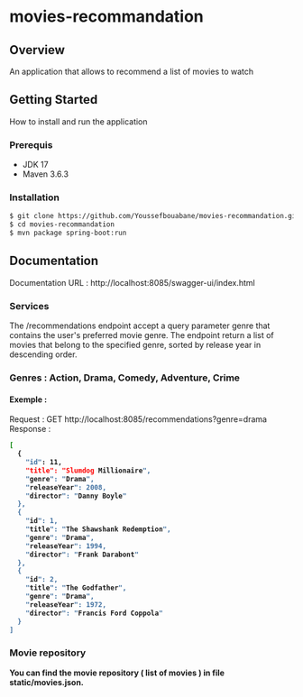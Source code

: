 # movies-recommandation

## Overview

An application that allows to recommend a list of movies to watch

## Getting Started

How to install and run the application

### Prerequis

- JDK 17
- Maven 3.6.3

### Installation

```bash
$ git clone https://github.com/Youssefbouabane/movies-recommandation.git
$ cd movies-recommandation
$ mvn package spring-boot:run
```

## Documentation

Documentation URL : http://localhost:8085/swagger-ui/index.html

### Services

The /recommendations endpoint accept a query parameter genre that contains the user's preferred movie genre. The endpoint return a list of movies that belong to the specified genre, sorted by release year in descending order.

### Genres : Action, Drama, Comedy, Adventure, Crime

#### Exemple : 

Request : GET http://localhost:8085/recommendations?genre=drama
<br>
Response :
<b>
```bash
[
  {
    "id": 11,
    "title": "Slumdog Millionaire",
    "genre": "Drama",
    "releaseYear": 2008,
    "director": "Danny Boyle"
  },
  {
    "id": 1,
    "title": "The Shawshank Redemption",
    "genre": "Drama",
    "releaseYear": 1994,
    "director": "Frank Darabont"
  },
  {
    "id": 2,
    "title": "The Godfather",
    "genre": "Drama",
    "releaseYear": 1972,
    "director": "Francis Ford Coppola"
  }
]
```
### Movie repository

You can find the movie repository ( list of movies ) in file static/movies.json.
